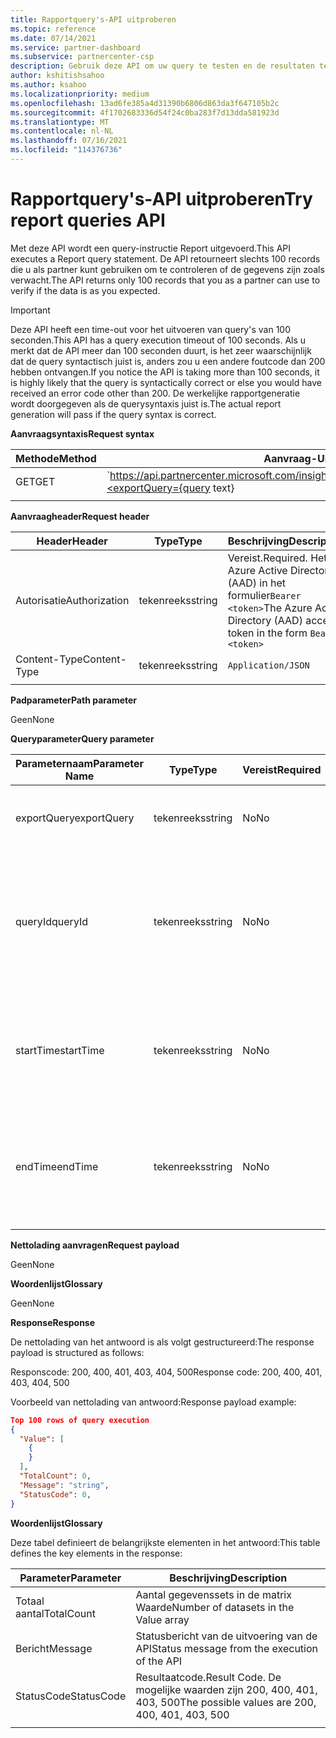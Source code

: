 ```yaml
---
title: Rapportquery's-API uitproberen
ms.topic: reference
ms.date: 07/14/2021
ms.service: partner-dashboard
ms.subservice: partnercenter-csp
description: Gebruik deze API om uw query te testen en de resultaten te valideren in Partner Center inzichten.
author: kshitishsahoo
ms.author: ksahoo
ms.localizationpriority: medium
ms.openlocfilehash: 13ad6fe385a4d31390b6806d863da3f647105b2c
ms.sourcegitcommit: 4f1702683336d54f24c0ba283f7d13dda581923d
ms.translationtype: MT
ms.contentlocale: nl-NL
ms.lasthandoff: 07/16/2021
ms.locfileid: "114376736"
---
```

# <a name="try-report-queries-api"></a><span data-ttu-id="3c64e-103">Rapportquery's-API uitproberen</span><span class="sxs-lookup"><span data-stu-id="3c64e-103">Try report queries API</span></span>

<span data-ttu-id="3c64e-104">Met deze API wordt een query-instructie Report uitgevoerd.</span><span class="sxs-lookup"><span data-stu-id="3c64e-104">This API executes a Report query statement.</span></span> <span data-ttu-id="3c64e-105">De API retourneert slechts 100 records die u als partner kunt gebruiken om te controleren of de gegevens zijn zoals verwacht.</span><span class="sxs-lookup"><span data-stu-id="3c64e-105">The API returns only 100 records that you as a partner can use to verify if the data is as you expected.</span></span>

> [!IMPORTANT]
> <span data-ttu-id="3c64e-106">Deze API heeft een time-out voor het uitvoeren van query's van 100 seconden.</span><span class="sxs-lookup"><span data-stu-id="3c64e-106">This API has a query execution timeout of 100 seconds.</span></span> <span data-ttu-id="3c64e-107">Als u merkt dat de API meer dan 100 seconden duurt, is het zeer waarschijnlijk dat de query syntactisch juist is, anders zou u een andere foutcode dan 200 hebben ontvangen.</span><span class="sxs-lookup"><span data-stu-id="3c64e-107">If you notice the API is taking more than 100 seconds, it is highly likely that the query is syntactically correct or else you would have received an error code other than 200.</span></span> <span data-ttu-id="3c64e-108">De werkelijke rapportgeneratie wordt doorgegeven als de querysyntaxis juist is.</span><span class="sxs-lookup"><span data-stu-id="3c64e-108">The actual report generation will pass if the query syntax is correct.</span></span>

<span data-ttu-id="3c64e-109">**Aanvraagsyntaxis**</span><span class="sxs-lookup"><span data-stu-id="3c64e-109">**Request syntax**</span></span>

|    <span data-ttu-id="3c64e-110">Methode</span><span class="sxs-lookup"><span data-stu-id="3c64e-110">Method</span></span>    |    <span data-ttu-id="3c64e-111">Aanvraag-URI</span><span class="sxs-lookup"><span data-stu-id="3c64e-111">Request URI</span></span>    |
|    ----    |    ----    |
|    <span data-ttu-id="3c64e-112">GET</span><span class="sxs-lookup"><span data-stu-id="3c64e-112">GET</span></span>    |    `https://api.partnercenter.microsoft.com/insights/v1/mpn/ScheduledQueries/testQueryResult?<exportQuery={query text}|queryId={queryId}>`    |
|        |        |

<span data-ttu-id="3c64e-113">**Aanvraagheader**</span><span class="sxs-lookup"><span data-stu-id="3c64e-113">**Request header**</span></span>

|    <span data-ttu-id="3c64e-114">Header</span><span class="sxs-lookup"><span data-stu-id="3c64e-114">Header</span></span>    |    <span data-ttu-id="3c64e-115">Type</span><span class="sxs-lookup"><span data-stu-id="3c64e-115">Type</span></span>    |    <span data-ttu-id="3c64e-116">Beschrijving</span><span class="sxs-lookup"><span data-stu-id="3c64e-116">Description</span></span>    |
|    ----    |    ----    |    ----    |
|    <span data-ttu-id="3c64e-117">Autorisatie</span><span class="sxs-lookup"><span data-stu-id="3c64e-117">Authorization</span></span>    |    <span data-ttu-id="3c64e-118">tekenreeks</span><span class="sxs-lookup"><span data-stu-id="3c64e-118">string</span></span>    |    <span data-ttu-id="3c64e-119">Vereist.</span><span class="sxs-lookup"><span data-stu-id="3c64e-119">Required.</span></span> <span data-ttu-id="3c64e-120">Het Azure Active Directory (AAD) in het formulier`Bearer <token>`</span><span class="sxs-lookup"><span data-stu-id="3c64e-120">The Azure Active Directory (AAD) access token in the form `Bearer <token>`</span></span>    |
|    <span data-ttu-id="3c64e-121">Content-Type</span><span class="sxs-lookup"><span data-stu-id="3c64e-121">Content-Type</span></span>    |    <span data-ttu-id="3c64e-122">tekenreeks</span><span class="sxs-lookup"><span data-stu-id="3c64e-122">string</span></span>    |    `Application/JSON`    |
|        |        |        |

<span data-ttu-id="3c64e-123">**Padparameter**</span><span class="sxs-lookup"><span data-stu-id="3c64e-123">**Path parameter**</span></span>

<span data-ttu-id="3c64e-124">Geen</span><span class="sxs-lookup"><span data-stu-id="3c64e-124">None</span></span>

<span data-ttu-id="3c64e-125">**Queryparameter**</span><span class="sxs-lookup"><span data-stu-id="3c64e-125">**Query parameter**</span></span>

|    <span data-ttu-id="3c64e-126">Parameternaam</span><span class="sxs-lookup"><span data-stu-id="3c64e-126">Parameter Name</span></span>    |    <span data-ttu-id="3c64e-127">Type</span><span class="sxs-lookup"><span data-stu-id="3c64e-127">Type</span></span>    |    <span data-ttu-id="3c64e-128">Vereist</span><span class="sxs-lookup"><span data-stu-id="3c64e-128">Required</span></span>    |    <span data-ttu-id="3c64e-129">Beschrijving</span><span class="sxs-lookup"><span data-stu-id="3c64e-129">Description</span></span>    |
|    ----    |    ----    |    ----    |    ----    |
|    <span data-ttu-id="3c64e-130">exportQuery</span><span class="sxs-lookup"><span data-stu-id="3c64e-130">exportQuery</span></span>     |    <span data-ttu-id="3c64e-131">tekenreeks</span><span class="sxs-lookup"><span data-stu-id="3c64e-131">string</span></span>    |    <span data-ttu-id="3c64e-132">No</span><span class="sxs-lookup"><span data-stu-id="3c64e-132">No</span></span>    |    <span data-ttu-id="3c64e-133">Rapportqueryreeks die moet worden uitgevoerd</span><span class="sxs-lookup"><span data-stu-id="3c64e-133">Report query string that needs to be executed</span></span>     |
|    <span data-ttu-id="3c64e-134">queryId</span><span class="sxs-lookup"><span data-stu-id="3c64e-134">queryId</span></span>     |    <span data-ttu-id="3c64e-135">tekenreeks</span><span class="sxs-lookup"><span data-stu-id="3c64e-135">string</span></span>    |    <span data-ttu-id="3c64e-136">No</span><span class="sxs-lookup"><span data-stu-id="3c64e-136">No</span></span>    |    <span data-ttu-id="3c64e-137">Een geldige bestaande query-id.</span><span class="sxs-lookup"><span data-stu-id="3c64e-137">A valid existing query ID.</span></span> <span data-ttu-id="3c64e-138">Sluiten elkaar wederzijds uit met een queryreeks die is opgegeven in de parameter exportQuery</span><span class="sxs-lookup"><span data-stu-id="3c64e-138">Mutually exclusive with query string specified in exportQuery parameter</span></span>    |
|    <span data-ttu-id="3c64e-139">startTime</span><span class="sxs-lookup"><span data-stu-id="3c64e-139">startTime</span></span>     |    <span data-ttu-id="3c64e-140">tekenreeks</span><span class="sxs-lookup"><span data-stu-id="3c64e-140">string</span></span>    |    <span data-ttu-id="3c64e-141">No</span><span class="sxs-lookup"><span data-stu-id="3c64e-141">No</span></span>    |    <span data-ttu-id="3c64e-142">Begintijd van waaruit we de gegevens willen.</span><span class="sxs-lookup"><span data-stu-id="3c64e-142">Start time from which we want the data.</span></span> <span data-ttu-id="3c64e-143">De periode die is opgegeven in de query wordt overschreven</span><span class="sxs-lookup"><span data-stu-id="3c64e-143">It overrides timespan specified in the query</span></span>    |
|    <span data-ttu-id="3c64e-144">endTime</span><span class="sxs-lookup"><span data-stu-id="3c64e-144">endTime</span></span>     |    <span data-ttu-id="3c64e-145">tekenreeks</span><span class="sxs-lookup"><span data-stu-id="3c64e-145">string</span></span>    |    <span data-ttu-id="3c64e-146">No</span><span class="sxs-lookup"><span data-stu-id="3c64e-146">No</span></span>    |    <span data-ttu-id="3c64e-147">Eindtijd tot we de gegevens willen.</span><span class="sxs-lookup"><span data-stu-id="3c64e-147">End time till which we want the data.</span></span> <span data-ttu-id="3c64e-148">De periode die is opgegeven in de query wordt overschreven</span><span class="sxs-lookup"><span data-stu-id="3c64e-148">It overrides timespan specified in the query</span></span>    |
|        |        |        |        |

<span data-ttu-id="3c64e-149">**Nettolading aanvragen**</span><span class="sxs-lookup"><span data-stu-id="3c64e-149">**Request payload**</span></span>

<span data-ttu-id="3c64e-150">Geen</span><span class="sxs-lookup"><span data-stu-id="3c64e-150">None</span></span>

<span data-ttu-id="3c64e-151">**Woordenlijst**</span><span class="sxs-lookup"><span data-stu-id="3c64e-151">**Glossary**</span></span>

<span data-ttu-id="3c64e-152">Geen</span><span class="sxs-lookup"><span data-stu-id="3c64e-152">None</span></span>

<span data-ttu-id="3c64e-153">**Response**</span><span class="sxs-lookup"><span data-stu-id="3c64e-153">**Response**</span></span>

<span data-ttu-id="3c64e-154">De nettolading van het antwoord is als volgt gestructureerd:</span><span class="sxs-lookup"><span data-stu-id="3c64e-154">The response payload is structured as follows:</span></span>

<span data-ttu-id="3c64e-155">Responscode: 200, 400, 401, 403, 404, 500</span><span class="sxs-lookup"><span data-stu-id="3c64e-155">Response code: 200, 400, 401, 403, 404, 500</span></span>

<span data-ttu-id="3c64e-156">Voorbeeld van nettolading van antwoord:</span><span class="sxs-lookup"><span data-stu-id="3c64e-156">Response payload example:</span></span>

```json
Top 100 rows of query execution 
{ 
  "Value": [ 
    { 
    } 
  ], 
  "TotalCount": 0, 
  "Message": "string", 
  "StatusCode": 0, 
} 
```

<span data-ttu-id="3c64e-157">**Woordenlijst**</span><span class="sxs-lookup"><span data-stu-id="3c64e-157">**Glossary**</span></span>

<span data-ttu-id="3c64e-158">Deze tabel definieert de belangrijkste elementen in het antwoord:</span><span class="sxs-lookup"><span data-stu-id="3c64e-158">This table defines the key elements in the response:</span></span>

|    <span data-ttu-id="3c64e-159">Parameter</span><span class="sxs-lookup"><span data-stu-id="3c64e-159">Parameter</span></span>    |    <span data-ttu-id="3c64e-160">Beschrijving</span><span class="sxs-lookup"><span data-stu-id="3c64e-160">Description</span></span>    |
|    ----    |    ----    |
|    <span data-ttu-id="3c64e-161">Totaal aantal</span><span class="sxs-lookup"><span data-stu-id="3c64e-161">TotalCount</span></span>     |    <span data-ttu-id="3c64e-162">Aantal gegevenssets in de matrix Waarde</span><span class="sxs-lookup"><span data-stu-id="3c64e-162">Number of datasets in the Value array</span></span>     |
|    <span data-ttu-id="3c64e-163">Bericht</span><span class="sxs-lookup"><span data-stu-id="3c64e-163">Message</span></span>     |    <span data-ttu-id="3c64e-164">Statusbericht van de uitvoering van de API</span><span class="sxs-lookup"><span data-stu-id="3c64e-164">Status message from the execution of the API</span></span>     |
|    <span data-ttu-id="3c64e-165">StatusCode</span><span class="sxs-lookup"><span data-stu-id="3c64e-165">StatusCode</span></span>     |    <span data-ttu-id="3c64e-166">Resultaatcode.</span><span class="sxs-lookup"><span data-stu-id="3c64e-166">Result Code.</span></span> <span data-ttu-id="3c64e-167">De mogelijke waarden zijn 200, 400, 401, 403, 500</span><span class="sxs-lookup"><span data-stu-id="3c64e-167">The possible values are 200, 400, 401, 403, 500</span></span>     |
|        |        |
